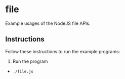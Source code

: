 # file

Example usages of the NodeJS file APIs.

## Instructions

Follow these instructions to run the example programs:

1. Run the program
  * `./file.js`
